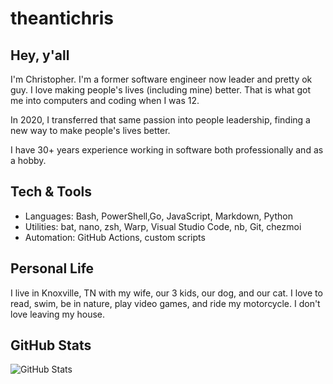 # theantichris

## Hey, y'all

I'm Christopher. I'm a former software engineer now leader and pretty ok guy. I love making people's lives (including mine) better. That is what got me into computers and coding when I was 12.

In 2020, I transferred that same passion into people leadership, finding a new way to make people's lives better.

I have 30+ years experience working in software both professionally and as a hobby.

## Tech & Tools

- Languages: Bash, PowerShell,Go, JavaScript, Markdown, Python
- Utilities: bat, nano, zsh, Warp, Visual Studio Code, nb, Git, chezmoi
- Automation: GitHub Actions, custom scripts

## Personal Life

I live in Knoxville, TN with my wife, our 3 kids, our dog, and our cat. I love to read, swim, be in nature, play video games, and ride my motorcycle. I don't love leaving my house.

## GitHub Stats

![GitHub Stats](https://github-readme-stats.vercel.app/api?username=theantichris&show_icons=true&theme=tokyonight)
